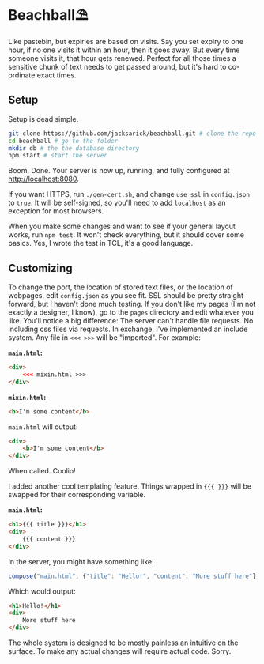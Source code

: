 # Beachball⛱

Like pastebin, but expiries are based on visits. Say you set expiry to one hour, if no one visits it within an hour, then it goes away. But every time someone visits it, that hour gets renewed. Perfect for all those times a sensitive chunk of text needs to get passed around, but it's hard to co-ordinate exact times.

## Setup

Setup is dead simple.

```bash
git clone https://github.com/jacksarick/beachball.git # clone the repo
cd beachball # go to the folder
mkdir db # the the database directory
npm start # start the server
```

Boom. Done. Your server is now up, running, and fully configured at <http://localhost:8080>.

If you want HTTPS, run `./gen-cert.sh`, and change `use_ssl` in `config.json` to `true`. It will be self-signed, so you'll need to add `localhost` as an exception for most browsers.

When you make some changes and want to see if your general layout works, run `npm test`. It won't check everything, but it should cover some basics. Yes, I wrote the test in TCL, it's a good language.

## Customizing
To change the port, the location of stored text files, or the location of webpages, edit `config.json` as you see fit. SSL should be pretty straight forward, but I haven't done much testing. If you don't like my pages (I'm not exactly a designer, I know), go to the `pages` directory and edit whatever you like. You'll notice a big difference: The server can't handle file requests. No including css files via requests. In exchange, I've implemented an include system. Any file in `<<< >>>` will be "imported". For example:

**`main.html`:**

```html
<div>
	<<< mixin.html >>>
</div>
```

**`mixin.html`:**

```html
<b>I'm some content</b>
```

`main.html` will output:

```html
<div>
	<b>I'm some content</b>
</div>
```

When called. Coolio!

I added another cool templating feature. Things wrapped in `{{{ }}}` will be swapped for their corresponding variable.

**`main.html`:**

```html
<h1>{{{ title }}}</h1>
<div>
	{{{ content }}}
</div>
```

In the server, you might have something like:

```javascript
compose("main.html", {"title": "Hello!", "content": "More stuff here"}
```

Which would output:

```html
<h1>Hello!</h1>
<div>
	More stuff here
</div>
```

The whole system is designed to be mostly painless an intuitive on the surface. To make any actual changes will require actual code. Sorry. 